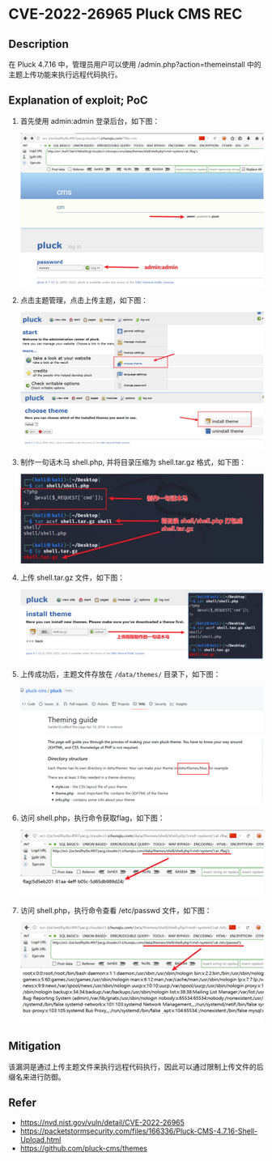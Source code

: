 # CVE-2022-26965 Pluck CMS REC

## Description

在 Pluck 4.7.16 中，管理员用户可以使用 /admin.php?action=themeinstall 中的主题上传功能来执行远程代码执行。


## Explanation of exploit; PoC

1. 首先使用 admin:admin 登录后台，如下图：

    ![](images/CVE-2022-26965-1.png)

2. 点击主题管理，点击上传主题，如下图：

    ![](images/CVE-2022-26965-2.png)

3. 制作一句话木马 shell.php, 并将目录压缩为 shell.tar.gz 格式，如下图：

    ![](images/CVE-2022-26965-3.png)

4. 上传 shell.tar.gz 文件，如下图：

    ![](images/CVE-2022-26965-4.png)

5. 上传成功后，主题文件存放在 `/data/themes/` 目录下，如下图：

    ![](images/CVE-2022-26965-5.png)

6. 访问 shell.php，执行命令获取flag，如下图：

    ![](images/CVE-2022-26965-6.png)

7. 访问 shell.php，执行命令查看 /etc/passwd 文件，如下图：

    ![](images/CVE-2022-26965-7.png)

## Mitigation

该漏洞是通过上传主题文件来执行远程代码执行，因此可以通过限制上传文件的后缀名来进行防御。


## Refer
- https://nvd.nist.gov/vuln/detail/CVE-2022-26965
- https://packetstormsecurity.com/files/166336/Pluck-CMS-4.7.16-Shell-Upload.html
- https://github.com/pluck-cms/themes